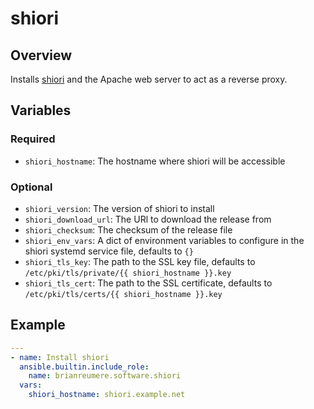 # shiori

## Overview

Installs [shiori](https://github.com/go-shiori/shiori) and the Apache web server to act as a reverse proxy.

## Variables

### Required

- `shiori_hostname`: The hostname where shiori will be accessible

### Optional

- `shiori_version`: The version of shiori to install
- `shiori_download_url`: The URl to download the release from
- `shiori_checksum`: The checksum of the release file
- `shiori_env_vars`: A dict of environment variables to configure in the shiori systemd service file, defaults to `{}`
- `shiori_tls_key`: The path to the SSL key file, defaults to `/etc/pki/tls/private/{{ shiori_hostname }}.key`
- `shiori_tls_cert`: The path to the SSL certificate, defaults to `/etc/pki/tls/certs/{{ shiori_hostname }}.key`

## Example

```yaml
---
- name: Install shiori
  ansible.builtin.include_role:
    name: brianreumere.software.shiori
  vars:
    shiori_hostname: shiori.example.net
```
